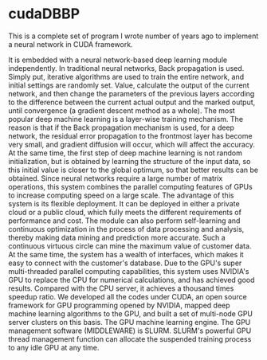 # cudaDBBP
This is a complete set of program I wrote number of years ago to implement a neural network in CUDA framework.

It is embedded with a neural network-based deep learning module independently. In traditional neural networks, Back propagation is used. Simply put, iterative algorithms are used to train the entire network, and initial settings are randomly set. Value, calculate the output of the current network, and then change the parameters of the previous layers according to the difference between the current actual output and the marked output, until convergence (a gradient descent method as a whole). The most popular deep machine learning is a layer-wise training mechanism. The reason is that if the Back propagation mechanism is used, for a deep network, the residual error propagation to the frontmost layer has become very small, and gradient diffusion will occur, which will affect the accuracy. At the same time, the first step of deep machine learning is not random initialization, but is obtained by learning the structure of the input data, so this initial value is closer to the global optimum, so that better results can be obtained. Since neural networks require a large number of matrix operations, this system combines the parallel computing features of GPUs to increase computing speed on a large scale. The advantage of this system is its flexible deployment. It can be deployed in either a private cloud or a public cloud, which fully meets the different requirements of performance and cost. The module can also perform self-learning and continuous optimization in the process of data processing and analysis, thereby making data mining and prediction more accurate. Such a continuous virtuous circle can mine the maximum value of customer data. At the same time, the system has a wealth of interfaces, which makes it easy to connect with the customer's database. Due to the GPU's super multi-threaded parallel computing capabilities, this system uses NVIDIA's GPU to replace the CPU for numerical calculations, and has achieved good results. Compared with the CPU server, it achieves a thousand times speedup ratio. We developed all the codes under CUDA, an open source framework for GPU programming opened by NVIDIA, mapped deep machine learning algorithms to the GPU, and built a set of multi-node GPU server clusters on this basis. The GPU machine learning engine. The GPU management software (MIDDLEWARE) is SLURM. SLURM's powerful GPU thread management function can allocate the suspended training process to any idle GPU at any time.
